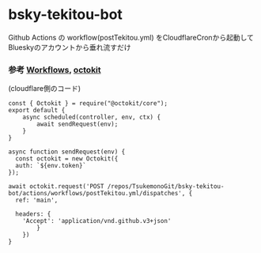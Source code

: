 # bsky-tekitou-bot

Github Actions の workflow(postTekitou.yml) をCloudflareCronから起動して
Blueskyのアカウントから垂れ流すだけ

### 参考 [Workflows](https://docs.github.com/ja/rest/actions/workflows?apiVersion=2022-11-28 "Github Workflows"), [octokit](https://github.com/octokit/core.js#readme "octokit")

(cloudflare側のコード)

```
const { Octokit } = require("@octokit/core");
export default {
    async scheduled(controller, env, ctx) {
        await sendRequest(env);
    }
}

async function sendRequest(env) {
  const octokit = new Octokit({
  auth: `${env.token}`
});

await octokit.request('POST /repos/TsukemonoGit/bsky-tekitou-bot/actions/workflows/postTekitou.yml/dispatches', {
  ref: 'main',
 
  headers: {
    'Accept': 'application/vnd.github.v3+json'
        }
    })
}
```
